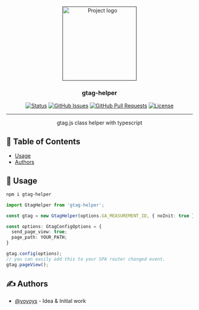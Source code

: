 <p align="center">
  <a href="" rel="noopener">
 <img width=200px height=200px src="https://www.gstatic.cn/analytics-suite/header/suite/v2/ic_tag_manager.svg" alt="Project logo"></a>
</p>

<h3 align="center">gtag-helper</h3>

<div align="center">

[![Status](https://img.shields.io/badge/status-active-success.svg)]()
[![GitHub Issues](https://img.shields.io/github/issues/yoyoys/gtag-helper.svg)](https://github.com/yoyoys/gtag-helper/issues)
[![GitHub Pull Requests](https://img.shields.io/github/issues-pr/yoyoys/gtag-helper.svg)](https://github.com/yoyoys/gtag-helper/pulls)
[![License](https://img.shields.io/badge/license-MIT-blue.svg)](/LICENSE)

</div>

---

<p align="center">
  gtag.js class helper with typescript
</p>

## 📝 Table of Contents

- [Usage](#usage)
- [Authors](#authors)
<!-- - [Contributing](../CONTRIBUTING.md) -->
<!-- - [TODO](../TODO.md) -->
<!-- - [Acknowledgments](#acknowledgement) -->
## 🎈 Usage <a name="usage"></a>
```bash
npm i gtag-helper
```

```ts
import GtagHelper from 'gtag-helper';

const gtag = new GtagHelper(options.GA_MEASUREMENT_ID, { noInit: true });

const options: GtagConfigOptions = {
  send_page_view: true;
  page_path: YOUR_PATH;
}

gtag.config(options);
// you can easily add this to your SPA router changed event.
gtag.pageView();

```
## ✍️ Authors <a name = "authors"></a>

- [@yoyoys](https://github.com/yoyoys) - Idea & Initial work

<!-- See also the list of [contributors](https://github.com/yoyoys/gtag-helper) who participated in this project. -->

<!-- ## 🎉 Acknowledgements <a name = "acknowledgement"></a>

- Hat tip to anyone whose code was used
- Inspiration
- References -->
